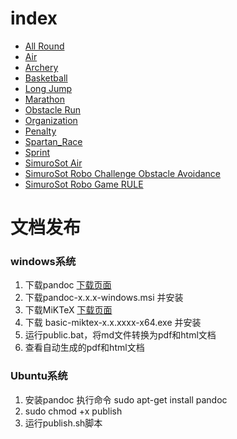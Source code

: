 # index
+ [All Round](https://github.com/cao-yan/rules/blob/master/allround/bhg.md)
+ [Air](https://github.com/cao-yan/rules/blob/master/Air/FIRA_Air_Laws_of_the_Game.md)
+ [Archery](https://github.com/cao-yan/rules/blob/master/Archery/Archery.md)
+ [Basketball](https://github.com/cao-yan/rules/blob/master/basketball/ahg.md)
+ [Long Jump](https://github.com/cao-yan/rules/blob/master/Long%20Jump/Long%20Jump.md)
+ [Marathon](https://github.com/cao-yan/rules/blob/master/marathon/Marathon%20-%20HuroCup%20Laws%20of%20the%20Game.md)
+ [Obstacle Run](https://github.com/cao-yan/rules/blob/master/obstacle%20run/obstacle%20run.md)
+ [Organization](https://github.com/cao-yan/rules/blob/master/Organization/Organization.md)
+ [Penalty](https://github.com/cao-yan/rules/blob/master/penalty/penalty.md)  
+ [Spartan_Race](https://github.com/cao-yan/rules/blob/master/Spartan_Race/Spartan%20Race%20-%20HuroCup%20Laws%20of%20the%20Game.md)
+ [Sprint](https://github.com/cao-yan/rules/blob/master/sprint/sprint.md)
+ [SimuroSot Air](https://github.com/cao-yan/rules/blob/master/SimuroSot/SimuroSot_Air.md)
+ [SimuroSot Robo Challenge Obstacle Avoidance](https://github.com/cao-yan/rules/blob/master/SimuroSot/SimuroSot_Robo_Challenge_Obstacle_Avoidance.md)
+ [SimuroSot Robo Game RULE](https://github.com/cao-yan/rules/blob/master/SimuroSot/SimuroSot_Robo_Game_RULE.md)

# 文档发布
### windows系统
1. 下载pandoc [下载页面](https://github.com/jgm/pandoc/releases/latest)
1. 下载pandoc-x.x.x-windows.msi 并安装
1. 下载MiKTeX [下载页面](https://miktex.org/download#win)
1. 下载 basic-miktex-x.x.xxxx-x64.exe 并安装
1. 运行public.bat，将md文件转换为pdf和html文档
1. 查看自动生成的pdf和html文档
### Ubuntu系统
1. 安装pandoc 执行命令 sudo apt-get install pandoc
2. sudo chmod +x publish
3. 运行publish.sh脚本
